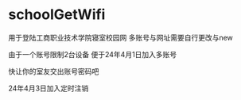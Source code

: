 # schoolGetWifi
用于登陆工商职业技术学院寝室校园网
多账号与网址需要自行更改与new


由于一个账号限制2台设备
便于24年4月1日加入多账号

快让你的室友交出账号密码吧


24年4月3日加入定时注销
